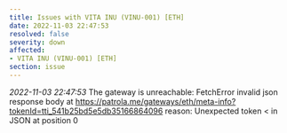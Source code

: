```yaml
---
title: Issues with VITA INU (VINU-001) [ETH]
date: 2022-11-03 22:47:53
resolved: false
severity: down
affected:
- VITA INU (VINU-001) [ETH]
section: issue
---
```


*2022-11-03 22:47:53* The gateway is unreachable: FetchError invalid json response body at https://patrola.me/gateways/eth/meta-info?tokenId=tti_541b25bd5e5db35166864096 reason: Unexpected token < in JSON at position 0
